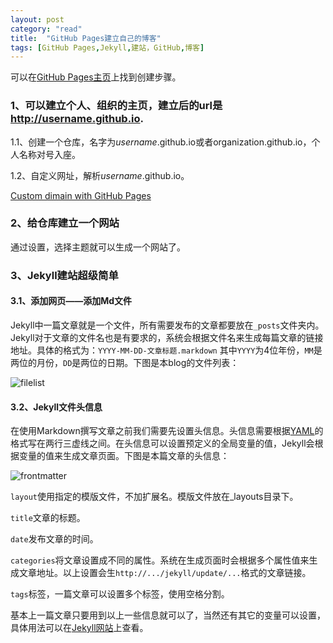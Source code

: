 ```yaml
---
layout: post
category: "read"
title:  "GitHub Pages建立自己的博客"
tags: [GitHub Pages,Jekyll,建站，GitHub,博客]
---
```


可以在[GitHub Pages主页]( https://pages.github.com "GitHub Pages主页")上找到创建步骤。

### 1、可以建立个人、组织的主页，建立后的url是**http://username.github.io**.

1.1、创建一个仓库，名字为*username*.github.io或者organization.github.io，个人名称对号入座。

1.2、自定义网址，解析*username*.github.io。

[Custom dimain with GitHub Pages]( https://help.github.com/articles/using-a-custom-domain-with-github-pages "Custom dimain with GitHub Pages")



### 2、给仓库建立一个网站

通过设置，选择主题就可以生成一个网站了。



### 3、Jekyll建站超级简单

#### 3.1、添加网页——添加Md文件

Jekyll中一篇文章就是一个文件，所有需要发布的文章都要放在`_posts`文件夹内。Jekyll对于文章的文件名也是有要求的，系统会根据文件名来生成每篇文章的链接地址。具体的格式为：`YYYY-MM-DD-文章标题.markdown` 其中`YYYY`为4位年份，`MM`是两位的月份，`DD`是两位的日期。下图是本blog的文件列表：

![filelist](http://wellsnakeblog.qiniudn.com/2014052201filelist.png)

#### 3.2、Jekyll文件头信息

在使用Markdown撰写文章之前我们需要先设置头信息。头信息需要根据[YAML](http://yaml.org/)的格式写在两行三虚线之间。在头信息可以设置预定义的全局变量的值，Jekyll会根据变量的值来生成文章页面。下图是本篇文章的头信息：

![frontmatter](http://wellsnakeblog.qiniudn.com/2014052201frontmatter.png)

`layout`使用指定的模版文件，不加扩展名。模版文件放在_layouts目录下。

`title`文章的标题。

`date`发布文章的时间。

`categories`将文章设置成不同的属性。系统在生成页面时会根据多个属性值来生成文章地址。以上设置会生`http://.../jekyll/update/...`格式的文章链接。

`tags`标签，一篇文章可以设置多个标签，使用空格分割。

基本上一篇文章只要用到以上一些信息就可以了，当然还有其它的变量可以设置，具体用法可以在[Jekyll网站](http://jekyllrb.com/docs/frontmatter/)上查看。